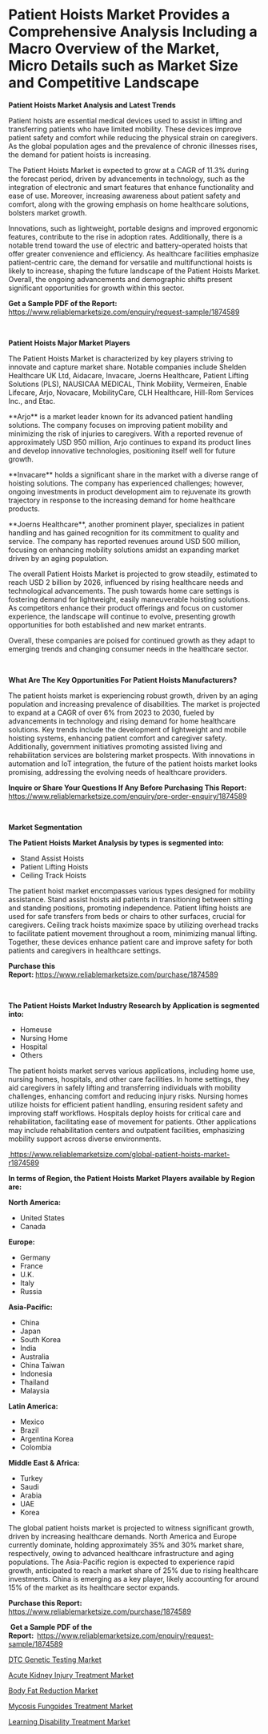 <p><h1>Patient Hoists Market Provides a Comprehensive Analysis Including a Macro Overview of the Market, Micro Details such as Market Size and Competitive Landscape</h1></p><p><strong>Patient Hoists Market Analysis and Latest Trends</strong></p>
<p><p>Patient hoists are essential medical devices used to assist in lifting and transferring patients who have limited mobility. These devices improve patient safety and comfort while reducing the physical strain on caregivers. As the global population ages and the prevalence of chronic illnesses rises, the demand for patient hoists is increasing. </p><p>The Patient Hoists Market is expected to grow at a CAGR of 11.3% during the forecast period, driven by advancements in technology, such as the integration of electronic and smart features that enhance functionality and ease of use. Moreover, increasing awareness about patient safety and comfort, along with the growing emphasis on home healthcare solutions, bolsters market growth. </p><p>Innovations, such as lightweight, portable designs and improved ergonomic features, contribute to the rise in adoption rates. Additionally, there is a notable trend toward the use of electric and battery-operated hoists that offer greater convenience and efficiency. As healthcare facilities emphasize patient-centric care, the demand for versatile and multifunctional hoists is likely to increase, shaping the future landscape of the Patient Hoists Market. Overall, the ongoing advancements and demographic shifts present significant opportunities for growth within this sector.</p></p>
<p><strong>Get a Sample PDF of the Report:&nbsp;</strong> <a href="https://www.reliablemarketsize.com/enquiry/request-sample/1874589?utm_campaign=3447&utm_medium=2&utm_source=Github&utm_content=ia&utm_term=05042025&utm_id=patient-hoists">https://www.reliablemarketsize.com/enquiry/request-sample/1874589</a></p>
<p>&nbsp;</p>
<p><strong>Patient Hoists Major Market Players</strong></p>
<p><p>The Patient Hoists Market is characterized by key players striving to innovate and capture market share. Notable companies include Shelden Healthcare UK Ltd, Aidacare, Invacare, Joerns Healthcare, Patient Lifting Solutions (PLS), NAUSICAA MEDICAL, Think Mobility, Vermeiren, Enable Lifecare, Arjo, Novacare, MobilityCare, CLH Healthcare, Hill-Rom Services Inc., and Etac.</p><p>**Arjo** is a market leader known for its advanced patient handling solutions. The company focuses on improving patient mobility and minimizing the risk of injuries to caregivers. With a reported revenue of approximately USD 950 million, Arjo continues to expand its product lines and develop innovative technologies, positioning itself well for future growth.</p><p>**Invacare** holds a significant share in the market with a diverse range of hoisting solutions. The company has experienced challenges; however, ongoing investments in product development aim to rejuvenate its growth trajectory in response to the increasing demand for home healthcare products.</p><p>**Joerns Healthcare**, another prominent player, specializes in patient handling and has gained recognition for its commitment to quality and service. The company has reported revenues around USD 500 million, focusing on enhancing mobility solutions amidst an expanding market driven by an aging population.</p><p>The overall Patient Hoists Market is projected to grow steadily, estimated to reach USD 2 billion by 2026, influenced by rising healthcare needs and technological advancements. The push towards home care settings is fostering demand for lightweight, easily maneuverable hoisting solutions. As competitors enhance their product offerings and focus on customer experience, the landscape will continue to evolve, presenting growth opportunities for both established and new market entrants. </p><p>Overall, these companies are poised for continued growth as they adapt to emerging trends and changing consumer needs in the healthcare sector.</p></p>
<p>&nbsp;</p>
<p><strong>What Are The Key Opportunities For Patient Hoists Manufacturers?</strong></p>
<p><p>The patient hoists market is experiencing robust growth, driven by an aging population and increasing prevalence of disabilities. The market is projected to expand at a CAGR of over 6% from 2023 to 2030, fueled by advancements in technology and rising demand for home healthcare solutions. Key trends include the development of lightweight and mobile hoisting systems, enhancing patient comfort and caregiver safety. Additionally, government initiatives promoting assisted living and rehabilitation services are bolstering market prospects. With innovations in automation and IoT integration, the future of the patient hoists market looks promising, addressing the evolving needs of healthcare providers.</p></p>
<p><strong>Inquire or Share Your Questions If Any Before Purchasing This Report:</strong> <a href="https://www.reliablemarketsize.com/enquiry/pre-order-enquiry/1874589?utm_campaign=3447&utm_medium=2&utm_source=Github&utm_content=ia&utm_term=05042025&utm_id=patient-hoists">https://www.reliablemarketsize.com/enquiry/pre-order-enquiry/1874589</a></p>
<p>&nbsp;</p>
<p><strong>Market Segmentation</strong></p>
<p><strong>The Patient Hoists Market Analysis by types is segmented into:</strong></p>
<p><ul><li>Stand Assist Hoists</li><li>Patient Lifting Hoists</li><li>Ceiling Track Hoists</li></ul></p>
<p><p>The patient hoist market encompasses various types designed for mobility assistance. Stand assist hoists aid patients in transitioning between sitting and standing positions, promoting independence. Patient lifting hoists are used for safe transfers from beds or chairs to other surfaces, crucial for caregivers. Ceiling track hoists maximize space by utilizing overhead tracks to facilitate patient movement throughout a room, minimizing manual lifting. Together, these devices enhance patient care and improve safety for both patients and caregivers in healthcare settings.</p></p>
<p><strong>Purchase this Report:&nbsp;</strong><a href="https://www.reliablemarketsize.com/purchase/1874589?utm_campaign=3447&utm_medium=2&utm_source=Github&utm_content=ia&utm_term=05042025&utm_id=patient-hoists">https://www.reliablemarketsize.com/purchase/1874589</a></p>
<p>&nbsp;</p>
<p><strong>The Patient Hoists Market Industry Research by Application is segmented into:</strong></p>
<p><ul><li>Homeuse</li><li>Nursing Home</li><li>Hospital</li><li>Others</li></ul></p>
<p><p>The patient hoists market serves various applications, including home use, nursing homes, hospitals, and other care facilities. In home settings, they aid caregivers in safely lifting and transferring individuals with mobility challenges, enhancing comfort and reducing injury risks. Nursing homes utilize hoists for efficient patient handling, ensuring resident safety and improving staff workflows. Hospitals deploy hoists for critical care and rehabilitation, facilitating ease of movement for patients. Other applications may include rehabilitation centers and outpatient facilities, emphasizing mobility support across diverse environments.</p></p>
<p><a href="https://www.reliablemarketsize.com/global-patient-hoists-market-r1874589?utm_campaign=3447&utm_medium=2&utm_source=Github&utm_content=ia&utm_term=05042025&utm_id=patient-hoists">&nbsp;https://www.reliablemarketsize.com/global-patient-hoists-market-r1874589</a></p>
<p><strong>In terms of Region, the Patient Hoists Market Players available by Region are:</strong></p>
<p>
    <p> <strong> North America: </strong>
        <ul>
            <li>United States</li>
            <li>Canada</li>
        </ul>
        </p> 
    <p> <strong> Europe: </strong>
        <ul>
            <li>Germany</li>
            <li>France</li>
            <li>U.K.</li>
            <li>Italy</li>
            <li>Russia</li>
        </ul>
        </p> 
    <p> <strong> Asia-Pacific: </strong>
        <ul>
            <li>China</li>
            <li>Japan</li>
            <li>South Korea</li>
            <li>India</li>
            <li>Australia</li>
            <li>China Taiwan</li>
            <li>Indonesia</li>
            <li>Thailand</li>
            <li>Malaysia</li>
        </ul>
        </p> 
    <p> <strong> Latin America: </strong>
        <ul>
            <li>Mexico</li>
            <li>Brazil</li>
            <li>Argentina Korea</li>
            <li>Colombia</li>
        </ul>
        </p> 
    <p> <strong> Middle East & Africa: </strong>
        <ul>
            <li>Turkey</li>
            <li>Saudi</li>
            <li>Arabia</li>
            <li>UAE</li>
            <li>Korea</li>
        </ul>
    </p>
    </p>
<p><p>The global patient hoists market is projected to witness significant growth, driven by increasing healthcare demands. North America and Europe currently dominate, holding approximately 35% and 30% market share, respectively, owing to advanced healthcare infrastructure and aging populations. The Asia-Pacific region is expected to experience rapid growth, anticipated to reach a market share of 25% due to rising healthcare investments. China is emerging as a key player, likely accounting for around 15% of the market as its healthcare sector expands.</p></p>
<p><strong>Purchase this Report: </strong><a href="https://www.reliablemarketsize.com/purchase/1874589?utm_campaign=3447&utm_medium=2&utm_source=Github&utm_content=ia&utm_term=05042025&utm_id=patient-hoists">https://www.reliablemarketsize.com/purchase/1874589</a></p>
<p>&nbsp;<strong>Get a Sample PDF of the Report:&nbsp;&nbsp;</strong><a href="https://www.reliablemarketsize.com/enquiry/request-sample/1874589?utm_campaign=3447&utm_medium=2&utm_source=Github&utm_content=ia&utm_term=05042025&utm_id=patient-hoists">https://www.reliablemarketsize.com/enquiry/request-sample/1874589</a></p>
<p><strong></strong></p>
<p><p><a href="https://www.linkedin.com/pulse/dtc-genetic-testing-market-report-historical-trends-future-projections-puzac?utm_campaign=3447&utm_medium=2&utm_source=Github&utm_content=ia&utm_term=05042025&utm_id=patient-hoists">DTC Genetic Testing Market</a></p><p><a href="https://www.linkedin.com/pulse/in-depth-evaluation-acute-kidney-injury-treatment-9fsgc?utm_campaign=3447&utm_medium=2&utm_source=Github&utm_content=ia&utm_term=05042025&utm_id=patient-hoists">Acute Kidney Injury Treatment Market</a></p><p><a href="https://www.linkedin.com/pulse/competitive-analysis-body-fat-reduction-market-strengths-weaknesses-hfnac?utm_campaign=3447&utm_medium=2&utm_source=Github&utm_content=ia&utm_term=05042025&utm_id=patient-hoists">Body Fat Reduction Market</a></p><p><a href="https://www.linkedin.com/pulse/assessment-mycosis-fungoides-treatment-market-current-landscape-lswcc?utm_campaign=3447&utm_medium=2&utm_source=Github&utm_content=ia&utm_term=05042025&utm_id=patient-hoists">Mycosis Fungoides Treatment Market</a></p><p><a href="https://www.linkedin.com/pulse/learning-disability-treatment-market-report-offers-v0qhc?utm_campaign=3447&utm_medium=2&utm_source=Github&utm_content=ia&utm_term=05042025&utm_id=patient-hoists">Learning Disability Treatment Market</a></p></p>